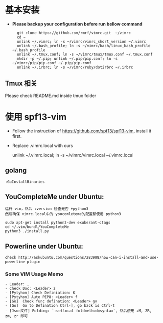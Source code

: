 
# 基本安装

* **Please backup your configuration before run bellow command**

        git clone https://github.com/rmrf/vimrc.git  ~/vimrc
        cd ~
        unlink ~/.vimrc; ln -s ~/vimrc/vimrc_short_version ~/.vimrc
        unlink ~/.bash_profile; ln -s ~/vimrc/bash/linux_bash_profile ~/.bash_profile
        unlink ~/.tmux.conf; ln -s ~/vimrc/tmux/tmux.conf ~/.tmux.conf
        mkdir -p ~/.pip; unlink ~/.pip/pip.conf; ln -s ~/vimrc/pip/pip.conf ~/.pip/pip.conf
        unlink ~/.irbrc; ln -s ~/vimrc/ruby/dotirbrc ~/.irbrc


## Tmux 相关

Please check README.md inside tmux folder

# 使用 spf13-vim 

 * Follow the instruction of https://github.com/spf13/spf13-vim, install it first.
 * Replace .vimrc.local with ours

    unlink ~/.vimrc.local; ln -s ~/vimrc/vimrc.local ~/.vimrc.local


## golang

    :GoInstallBinaries

## YouCompleteMe under Ubuntu:

    运行 vim，然后 :version 检查是否 +python3
    然后确保 vimrc.local中的 youcomleteme的配置都使用 python3

    sudo apt-get install python3-dev exuberant-ctags
    cd ~/.vim/bundl/YouCompleteMe
    python3 ./install.py

## Powerline under Ubuntu:

    check http://askubuntu.com/questions/283908/how-can-i-install-and-use-powerline-plugin


### Some VIM Usage Memo

    - Leader: ,
    - Check Doc: <Leader> z
    - [Pytyhon] Check Definiation: K
    - [Pytyhon] Auto PEP8: <Leader> f
    - [Go]  Check func defination: <Leader> gv
    - [Go]  Go to Defination Ctrl-], go back is Ctrl-t
    - [Json文件] Folding: `:setlocal foldmethod=syntax`, 然后使用 zM, ZR, zm, zr 即可
